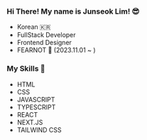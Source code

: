### Hi There! My name is Junseok Lim! 😎
- Korean 🇰🇷
- FullStack Developer
- Frontend Designer
- FEARNOT 🩵 (2023.11.01 ~ )

### My Skills 💪
- HTML
- CSS
- JAVASCRIPT
- TYPESCRIPT
- REACT
- NEXT.JS
- TAILWIND CSS

